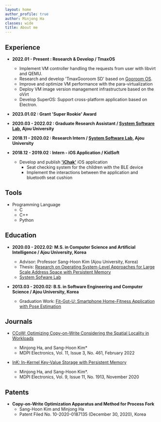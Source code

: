 ```yaml
---
layout: home
author_profile: true
author: Minjong Ha
classes: wide
title: About me
---
```


## Experience

* __2022.01 - Present : Research & Develop / TmaxOS__
  * Implement VM controller handling the requests from user with libvirt and QEMU.
  * Research and develop 'TmaxGooroom SD' based on [Gooroom OS](https://gooroom.kr).
  * Improve and optimize VM performance with the para-virtualization
  * Deploy VM image version management infrastructure based on the oVirt
  * Develop SuperOS: Support cross-platform application based on Electron.

* __2023.01.02 : Grant 'Super Rookie' Award__

* __2020.03 - 2022.02 : Graduate Research Assistant / [System Software Lab](https://sslab.ajou.ac.kr/), Ajou University__

* __2018.11 - 2020.02 : Research Intern / [System Software Lab](https://sslab.ajou.ac.kr/), Ajou University__

* __2018.12 - 2019.02 : Intern - iOS Application / KidSoft__
  * Develop and publish [__'iChak'__](https://apps.apple.com/us/app/ichak/id1449110856) iOS application
    * Seat checking system for the children with the BLE device
    * Implement the interactions between the application and bluetooth seat cushion

## Tools

* Programming Language
  * C
  * C++
  * Python
  <!--

  * (Optional) SwiftUI
  -->

## Education

* __2020.03 - 2022.02: M.S. in Computer Science and Artificial Intelligence / Ajou University, Korea__
  * Advisor: Professor Sang-Hoon Kim (Ajou University, Korea)
  * Thesis: [Research on Operating System-Level Approaches for Large Scale Address Space with Persistent Memory](https://dcoll.ajou.ac.kr/dcollection/srch/srchDetail/000000031395)
  * [System Sofware Lab](https://sslab.ajou.ac.kr/)

* __2013.03 - 2020.02: B.S. in Software Engineering and Computer Science / Ajou University, Korea__
  * Graduation Work: [Fit-Got-U: Smartphone Home-Fitness Application with Pose Estimation](https://github.com/minjong-ha/Fit-Got-U)

## Journals

* [CCoW: Optimizing Copy-on-Write Considering the Spatial Locality in Workloads](https://doi.org/10.3390/electronics11030461)
  * Minjong Ha, and Sang-Hoon Kim*
  * MDPI Electronics, Vol. 11, Issue 3, No. 461, February 2022

* [InK: In-Kernel Key-Value Storage with Persistent Memory](https://doi.org/10.3390/electronics9111913)
  * Minjong Ha, and Sang-Hoon Kim*.
  * MDPI Electronics, Vol. 9, Issue 11, No. 1913, November 2020

<!--
## Personal Project
  * __CardBox__
  : Cardbox is an iOS application project. It focuses on providing encrypted short card with clear UI/UX
  __[Github: CardBox (private for now)](https://github.com/minjong-ha/cardbox)__, __[Notion: CardBox Project Roadmap](https://www.notion.so/CardBox-bb5bce7e77c8452887465d6e9a5a35fd)__
<hr/>
-->

## Patents

* __Copy-on-Write Optimization Apparatus and Method for Process Fork__
  * Sang-Hoon Kim and Minjong Ha
  * Patent Filed No. 10-2020-0187135 (December 30, 2020), Korea

